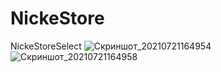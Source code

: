 # NickeStore
NickeStoreSelect
![Скриншот_20210721164954](https://user-images.githubusercontent.com/87622008/126484118-5da0cdca-1fa6-416a-bb1b-9c92b84898bd.png)
![Скриншот_20210721164958](https://user-images.githubusercontent.com/87622008/126484121-c8b2ed07-792c-432a-8174-057a84aba96d.png)
